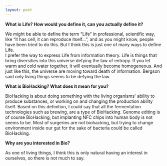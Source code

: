 ```yaml
---
layout: post
---
```


**What is Life? How would you define it, can you actually define it?**

 We might be able to define the term “Life” in professional, scientific way, like “it has cell, it can reproduce itself...”, and as you might know, people have been tried to do this. But I think this is just one of many ways to define Life.  
 I prefer the way to express Life from information theory. Life is things that bring diversities into this universe defying the law of entropy. If you let warm and cold water together, it will eventually become homogeneous. And just like this, the universe are moving toward death of information. Bergson said only living things seems to be defying the law.  



**What is BioHacking? What does it mean for you?**

 BioHacking is about doing something with the living organisms' ability to produce substances, or working on and changing the production ability itself. Based on this definition, I could say that all the fermentation technologies such as brewing, are a type of BioHacking. Genome editing is of course BioHacking, but implanting NFC chips into human body is not seems to be. Most of surgeries are not biohacking, but trying to change environment inside our gut for the sake of bacteria could be called BioHacking.  


**Why are you interested in Bio?**

  As one of living things, I think this is only natural having an interest in ourselves, so there is not much to say.  

